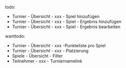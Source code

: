 todo:

- Turnier - Übersicht - xxx - Spiel hinzufügen
- Turnier - Übersicht - xxx - Spiel - Ergebnis hinzufügen
- Turnier - Übersicht - xxx - Spiel - Ergebnis bearbeiten

wanttodo:

- Turnier - Übersicht - xxx -Punkteliste pro Spiel
- Turnier - Übersicht - xxx - Platzierung
- Spiele - Übersicht - Filter
- Teilnehmer - xxx - Turniernamelink